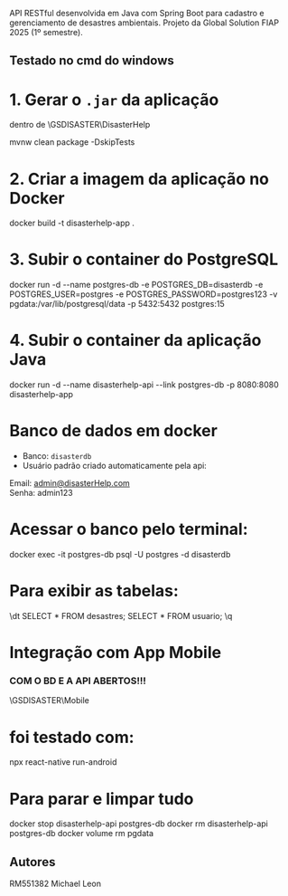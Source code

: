 API RESTful desenvolvida em Java com Spring Boot para cadastro e gerenciamento de desastres ambientais. Projeto da Global Solution FIAP 2025 (1º semestre).


## Testado no cmd do windows

# 1. Gerar o `.jar` da aplicação

dentro de \GSDISASTER\DisasterHelp

mvnw clean package -DskipTests

# 2. Criar a imagem da aplicação no Docker

docker build -t disasterhelp-app .

# 3. Subir o container do PostgreSQL

docker run -d --name postgres-db -e POSTGRES_DB=disasterdb -e POSTGRES_USER=postgres -e POSTGRES_PASSWORD=postgres123 -v pgdata:/var/lib/postgresql/data -p 5432:5432 postgres:15

# 4. Subir o container da aplicação Java

docker run -d --name disasterhelp-api --link postgres-db -p 8080:8080 disasterhelp-app

# Banco de dados em docker

- Banco: `disasterdb`  
- Usuário padrão criado automaticamente pela api:

Email: admin@disasterHelp.com  
Senha: admin123

# Acessar o banco pelo terminal:

docker exec -it postgres-db psql -U postgres -d disasterdb

# Para exibir as tabelas:

\dt
SELECT * FROM desastres;
SELECT * FROM usuario;
\q



# Integração com App Mobile
### COM O BD E A API ABERTOS!!!

\GSDISASTER\Mobile

# foi testado com:
npx react-native run-android


# Para parar e limpar tudo

docker stop disasterhelp-api postgres-db
docker rm disasterhelp-api postgres-db
docker volume rm pgdata

## Autores

RM551382 Michael Leon